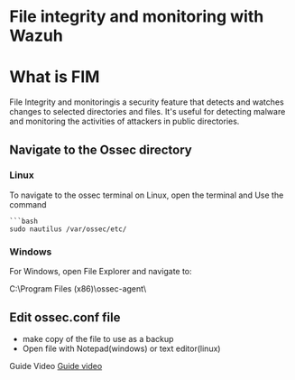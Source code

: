 # File integrity and monitoring with Wazuh

# What is FIM

File Integrity  and monitoringis a security feature that detects and watches changes to selected directories and files. It's useful for detecting malware and monitoring the activities of attackers in public directories.

## Navigate to the Ossec directory  

### Linux
To navigate to the ossec terminal on Linux, open the terminal and Use the command

    ```bash
    sudo nautilus /var/ossec/etc/


### Windows
 For Windows, open File Explorer and navigate to:

C:\Program Files (x86)\ossec-agent\


## Edit ossec.conf file
- make copy of the file to use as a backup
- Open file with Notepad(windows) or text editor(linux)

Guide Video [Guide video](https://www.youtube.com/watch?v=aO2jUOFa9Hs&t=461s)
